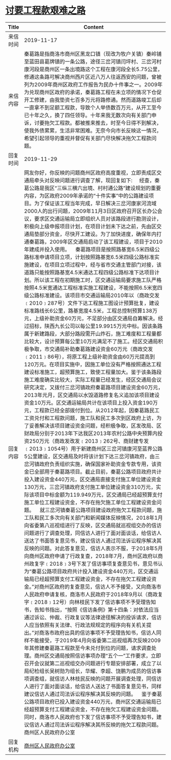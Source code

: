 # <a href="http://www.shangluo.gov.cn/zmhd/ldxxxx.jsp?urltype=leadermail.LeaderMailContentUrl&wbtreeid=1112&leadermailid=5560">讨要工程款艰难之路</a>
| Title |                                                                                                                                                                                                                                                                                                                                                                                                                                                                                                                                                                                                                                                                                                                                                                                                                                                                                                                                                                                                                                                               Content                                                                                                                                                                                                                                                                                                                                                                                                                                                                                                                                                                                                                                                                                                                                                                                                                                                                                                                                                                                                                                                                |
|:-----:|--------------------------------------------------------------------------------------------------------------------------------------------------------------------------------------------------------------------------------------------------------------------------------------------------------------------------------------------------------------------------------------------------------------------------------------------------------------------------------------------------------------------------------------------------------------------------------------------------------------------------------------------------------------------------------------------------------------------------------------------------------------------------------------------------------------------------------------------------------------------------------------------------------------------------------------------------------------------------------------------------------------------------------------------------------------------------------------------------------------------------------------------------------------------------------------------------------------------------------------------------------------------------------------------------------------------------------------------------------------------------------------------------------------------------------------------------------------------------------------------------------------------------------------------------------------------------------------------------------------------------------------------------------------------------------------------------------------------------------------------------------------------------------------------------------------------------------------------------------------------------------------------------------------------------------------------------------------------------------------------------------------------------------------------------------------------------------------------------------------------------------------|
| 来信时间  | 2019-11-17                                                                                                                                                                                                                                                                                                                                                                                                                                                                                                                                                                                                                                                                                                                                                                                                                                                                                                                                                                                                                                                                                                                                                                                                                                                                                                                                                                                                                                                                                                                                                                                                                                                                                                                                                                                                                                                                                                                                                                                                                                                                                                                           |
| 来信内容  | 秦葛路是指商洛市商州区黑龙口镇（现改为牧户关镇）秦岭铺至蓝田县葛牌镇的一条公路，途径三岔河镇闫坪村、三岔河村康河段是商州区一条出境路这个工程在康河段全长5.75公里，修通这条路可解决商州西片区近八万人往返西安的问题，曾被列为2009年商州区政府工作报告为民办十件事之一。2009年为兑现商州区政府的承诺，秦葛路工程在未立项的情况下仓促开工修建，由我垫资七百多万元将路修通。然而道路竣工后却一直拿不到足额工程款，导致个人举债数百万元，从开工至今已十年之久，换了四任领导。十年来我无数次向有关部门申诉，讨要拖欠工程款。都被推来推去，时至今日得不到解决，使我外债累累，生活非常困难。无奈今向市长反映这一情况，希望引起领导的重视并督促有关部门尽快解决拖欠工程款问题。                                                                                                                                                                                                                                                                                                                                                                                                                                                                                                                                                                                                                                                                                                                                                                                                                                                                                                                                                                                                                                                                                                                                                                                                                                                                                                                                                                                                                                                                                                                                                                                                                                                                                                                                                                                            |
| 回复时间  | 2019-11-29                                                                                                                                                                                                                                                                                                                                                                                                                                                                                                                                                                                                                                                                                                                                                                                                                                                                                                                                                                                                                                                                                                                                                                                                                                                                                                                                                                                                                                                                                                                                                                                                                                                                                                                                                                                                                                                                                                                                                                                                                                                                                                                           |
| 回复内容  | 网友你好，你反映的问题商州区政府高度重视，立即责成区交通局牵头对反映问题进行调查了解，现回复如下:     经查，秦葛公路是我区“三纵三横六出境、村村通公路”建设规划的重要内容，为区政府2009年承诺的“十件实事”中的公路建设项目。为了保证该工程当年完成，早日解决三岔河康家河流域2000人的出行问题，2009年11月3日区政府召开区长办公会议，要求区交通运输局立即组织人员对该路段进行勘测设计，积极向上级申报项目计划，在项目计划未下达之前，先由区交通局垫部分资金，尽快开工建设。为了加快进度，确保年内打通秦葛路，2009年区交通局启动了该工程建设，项目于2010年建成并投入使用。    秦葛路项目是按照路基宽6.5米四级公路标准申请项目立项，计划按照路基宽6.5米四级公路标准实施建设，在项目立项过程中，经与省市交通主管部门对接，该道路只能按照路基宽4.5米通达工程四级公路标准下达项目计划。所以该工程在初期施工时，区交通运输局要求施工队严格按照4.5米宽通达工程标准实施工程建设，不能按照6.5米宽四级公路标准建设。该项目市交通运输局2010年以（商政交发﹝2010﹞287号）文件下达工程施工图设计预算批复，建设标准路线长6公里，路基宽度4.5米，工程总控制预算138万元，上级补助资金60万元，不足部分由区交通局自筹解决。经过招标，陕西九长公司以每公里19.9915万元中标。因该条路属于新建路段，大部分路段需开山炸石，施工难度和工程量都比较大，设计预算每公里10万元满足不了施工。经区交通局积极争取，市交通局补助秦葛路建设资金60万元（商政交发﹝2011﹞86号），将原工程上级补助资金由60万元提高到120万元。在项目实施中，因施工单位没有严格按照通达工程建设标准施工，超预算施工，致使工程量加大。鉴于该条路段施工难度确实比较大，实际工程量已经发生，经区交通局会议研究决定，又拨付三岔河镇政府秦葛路项目建设资金60万元，2013年元月，区交通局以水毁道路修复名义追加该项目建设资金10万元。区交通运输局共计在该项目上投入资金190万元，工程款已经全部拨付到位。从2012年起，因秦葛路民工工资兑付和工程款问题，施工队和民工多次到区政府上访，为了妥善解决该项目建设资金问题，经积极争取，区发改局、区财政局分别于2013年下达我区2013年农村公路中央预算内投资250万元（商政发改发﹝2013﹞262号、商财建专发﹝2013﹞1054号）用于新建商州区三岔河镇康河至蓝界公路5公里建设，区交通局及时将该计划下达三岔河镇政府，由三岔河镇政府负责组织实施，确保国家补助资金专款专用，该资金已全部用于秦葛路项目。截止目前，秦葛公路项目政府共计投入建设资金440万元，区交通局直接支付施工单位建设资金130万元，三岔河镇政府支付施工单位建设资金310万元，实际该项目中标金额为119.949万元，区交通局已经超预算支付施工单位工程建设资金，不存在拖欠施工单位工程建设资金问题。    就三岔河镇秦葛公路项目建设政府拖欠工程款问题，施工队和民工多次向有关部门和新闻媒体反映情况，2018年1月向省委第八巡视组进行了反映，区交通局就巡视组交办的信访问题进行了调查处理，同信访人进行了面对面谈话，给信访人送达了书面答复意见书，建议信访人通过司法诉讼程序解决其反映的问题。对此答复意见，信访人表示不服，于2018年5月向商州区政府申请了行政复查，2018年7月，商州区政府以商州政复字﹝2018﹞3号下发了信访事项复查意见书，意见书认为“秦葛公路项目政府共计投入建设资金440万元，区交通运输局已经超预算支付工程建设资金，不存在拖欠工程建设资金。”对商州区政府的复查意见，信访人不予接受，又向商洛市人民政府申请复核，商洛市人民政府于2018年9月以（商政复字﹝2018﹞12号）向林枝民下发了信访事项不予受理告知书，告知书指出，“按照《信访条例》第十四条：对依法应当通过诉讼、仲裁、行政复议等法律途径解决的投诉请求，信访人应当依照有关法律、行政法规规定的程序向有关机关提出。”对商洛市政府出具的信访事项不予受理告知书，信访人同样不能接受，于2019年4月向省委第二巡视组再次反映2009年其修建秦葛路工程款至今未兑付到位的问题，请求调查处理。商州区交通局按照信访事项办理“五个一”工作要求，立即召开会议就第二巡视组交办问题进行专题安排部署，成立了以局纪检组长吴树勋为组长，华耀、李超、饶鹏为成员的信访事项调查组，就信访人林枝民反映的问题开展调查处理，同信访人进行了面对面谈话，给信访人送达了书面答复意见书，同样建议信访人通过司法诉讼程序解决其反映的问题。    鉴于秦葛公路项目政府已投入建设资金440万元，商州区交通运输局已经超预算支付工程建设资金，不存在拖欠工程建设资金问题。同时，商洛市人民政府也下发了信访事项不予受理告知书，建议信访人通过司法诉讼程序解决其所反映的拖欠工程款问题。商州区人民政府办公室 |
| 回复机构  | <a href="../../categories/agencies/商州区人民政府办公室.md">商州区人民政府办公室</a>                                                                                                                                                                                                                                                                                                                                                                                                                                                                                                                                                                                                                                                                                                                                                                                                                                                                                                                                                                                                                                                                                                                                                                                                                                                                                                                                                                                                                                                                                                                                                                                                                                                                                                                                                                                                                                                                                                                                                                                                                                                                       |